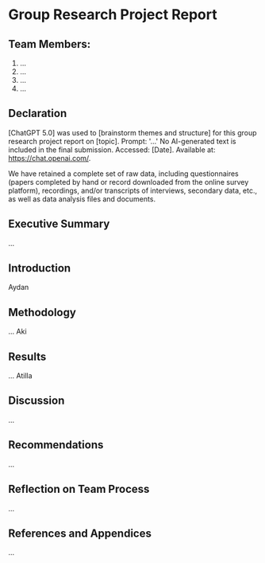 # Group Research Project Report

## Team Members:
1. ...
2. ...
3. ... 
4. ... 

## Declaration
[ChatGPT 5.0] was used to [brainstorm themes and structure] for this group research project report on [topic]. Prompt: '...' No AI-generated text is included in the final submission. Accessed: [Date]. Available at: https://chat.openai.com/.

We have retained a complete set of raw data, including questionnaires (papers completed by hand or record downloaded from the online survey platform), recordings, and/or transcripts of interviews, secondary data, etc., as well as data analysis files and documents. 

## Executive Summary
...

## Introduction
Aydan    

## Methodology
... Aki

## Results
... 
Atilla
## Discussion
... 

## Recommendations
... 

## Reflection on Team Process
... 

## References and Appendices
... 